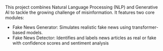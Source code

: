 This project combines Natural Language Processing (NLP) and Generative AI to tackle the growing challenge of misinformation. It features two core modules:
- Fake News Generator: Simulates realistic fake news using transformer-based models.
- Fake News Detector: Identifies and labels news articles as real or fake with confidence scores and sentiment analysis
